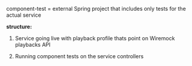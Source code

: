 component-test = external Spring project that includes only tests for the actual service

**structure:**


1. Service going live with playback profile thats point on Wiremock playbacks API 

2. Running component tests on the service controllers




